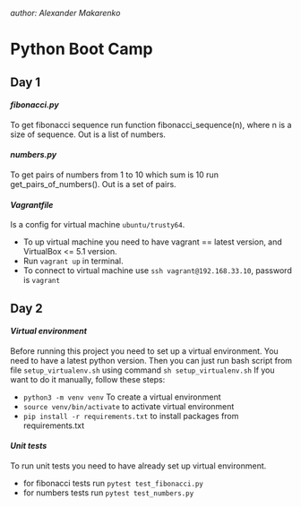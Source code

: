 *author: Alexander Makarenko*

# Python Boot Camp

## Day 1

#### *fibonacci.py*
To get fibonacci sequence run function fibonacci_sequence(n), where n is a size of sequence. Out is a list of numbers.

#### *numbers.py* 
To get pairs of numbers from 1 to 10 which sum is 10 run get_pairs_of_numbers(). Out is a set of pairs.

#### *Vagrantfile*
Is a config for virtual machine `ubuntu/trusty64`.
* To up virtual machine you need to have vagrant == latest version, and VirtualBox <= 5.1 version.
* Run `vagrant up` in terminal.
* To connect to virtual machine use `ssh vagrant@192.168.33.10`, password is `vagrant`

## Day 2

#### *Virtual environment*

Before running this project you need to set up a virtual environment. 
You need to have a latest python version. 
Then you can just run bash script from file `setup_virtualenv.sh` using command `sh setup_virtualenv.sh`
If you want to do it manually, follow these steps:
* `python3 -m venv venv` To create a virtual environment
* `source venv/bin/activate` to activate virtual environment
* `pip install -r requirements.txt` to install packages from requirements.txt

#### *Unit tests*

To run unit tests you need to have already set up virtual environment.
* for fibonacci tests run `pytest test_fibonacci.py`
* for numbers tests run `pytest test_numbers.py`